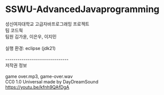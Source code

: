 # SSWU-AdvancedJavaprogramming

성신여자대학교 고급자바프로그래밍 프로젝트<br/>
팀 코드웍<br/>
팀원 김가윤, 이은우, 이지민<br/><br/>
실행 환경: eclipse (jdk21)<br/><br/>
-------------------------------<br/>
저작권 정보<br/><br/>
game over.mp3, game-over.wav<br/>
CC0 1.0 Universal made by DayDreamSound<br/>
https://youtu.be/kfnh9QAfDgA
